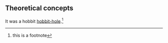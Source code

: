 ## Theoretical concepts
It was a hobbit [hobbit-hole][1].[^fn]  

[1]: https://doi.org/10.1007/s00018-009-0014-6 "Functional aspects of protein flexibility"  


[^fn]:  this is a footnote
